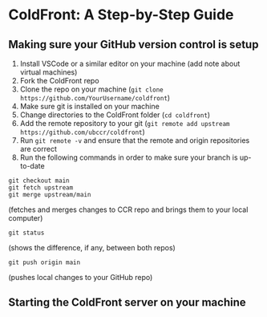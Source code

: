 # ColdFront: A Step-by-Step Guide 

## Making sure your GitHub version control is setup
1. Install VSCode or a similar editor on your machine (add note about virtual machines)
2. Fork the ColdFront repo
3. Clone the repo on your machine (`git clone https://github.com/YourUsername/coldfront`)
4. Make sure git is installed on your machine
5. Change directories to the ColdFront folder (`cd coldfront`)
6. Add the remote repository to your git (`git remote add upstream https://github.com/ubccr/coldfront`)
7. Run `git remote -v` and ensure that the remote and origin repositories are correct
8. Run the following commands in order to make sure your branch is up-to-date
```
git checkout main
git fetch upstream
git merge upstream/main
```
(fetches and merges changes to CCR repo and brings them to your local computer)
```
git status 
```
(shows the difference, if any, between both repos)
```
git push origin main 
```
(pushes local changes to your GitHub repo)

## Starting the ColdFront server on your machine